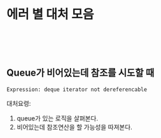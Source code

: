 # 에러 별 대처 모음

<br>

<br>

<br>

## Queue가 비어있는데 참조를 시도할 때

```
Expression: deque iterator not dereferencable
```

대처요령:

1. queue가 있는 로직을 살펴본다.
2. 비어있는데 참조연산을 할 가능성을 따져본다.